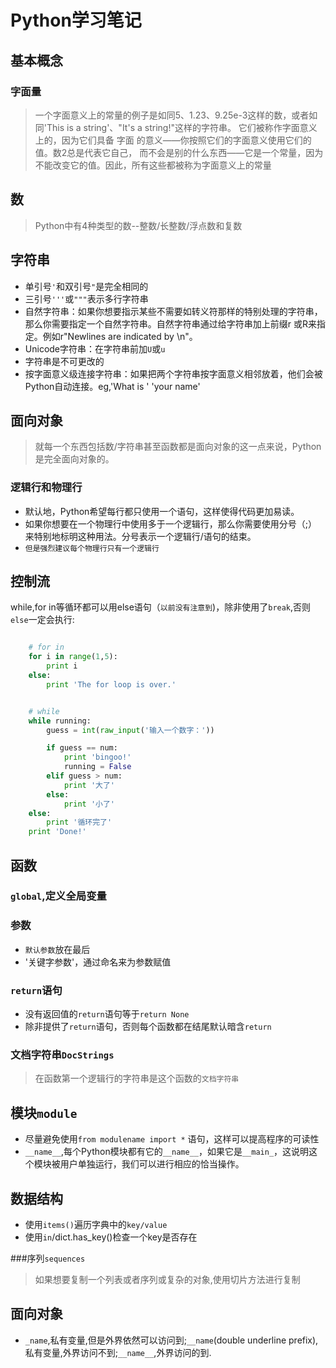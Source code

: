 # Python学习笔记

## 基本概念

### 字面量
> 一个字面意义上的常量的例子是如同5、1.23、9.25e-3这样的数，或者如同'This is a string'、"It's a string!"这样的字符串。
> 它们被称作字面意义上的，因为它们具备 字面 的意义——你按照它们的字面意义使用它们的值。数2总是代表它自己，
> 而不会是别的什么东西——它是一个常量，因为不能改变它的值。因此，所有这些都被称为字面意义上的常量

## 数
> Python中有4种类型的数--整数/长整数/浮点数和复数

## 字符串
- 单引号`'`和双引号`"`是完全相同的
- 三引号`'''`或`"""`表示多行字符串
- 自然字符串：如果你想要指示某些不需要如转义符那样的特别处理的字符串，那么你需要指定一个自然字符串。自然字符串通过给字符串加上前缀r
    或R来指定。例如r"Newlines are indicated by \n"。
- Unicode字符串：在字符串前加`U`或`u`
- 字符串是不可更改的
- 按字面意义级连接字符串：如果把两个字符串按字面意义相邻放着，他们会被Python自动连接。eg,'What is ' 'your name'

## 面向对象
> 就每一个东西包括数/字符串甚至函数都是面向对象的这一点来说，Python是完全面向对象的。

### 逻辑行和物理行
- 默认地，Python希望每行都只使用一个语句，这样使得代码更加易读。
- 如果你想要在一个物理行中使用多于一个逻辑行，那么你需要使用分号（;）来特别地标明这种用法。分号表示一个逻辑行/语句的结束。
- `但是强烈建议每个物理行只有一个逻辑行`

## 控制流
while,for in等循环都可以用else语句（`以前没有注意到`)，除非使用了`break`,否则`else`一定会执行:
``` python

    # for in
    for i in range(1,5):
        print i
    else:
        print 'The for loop is over.'


    # while
    while running:
        guess = int(raw_input('输入一个数字：'))

        if guess == num:
            print 'bingoo!'
            running = False
        elif guess > num:
            print '大了'
        else:
            print '小了'
    else:
        print '循环完了'
    print 'Done!'
```

## 函数

### `global`,定义全局变量

### 参数
- `默认参数`放在最后
- '关键字参数'，通过命名来为参数赋值

### `return`语句
- 没有返回值的`return`语句等于`return None`
- 除非提供了`return`语句，否则每个函数都在结尾默认暗含`return`

### 文档字符串`DocStrings`
> 在函数第一个逻辑行的字符串是这个函数的`文档字符串`

## 模块`module`

- 尽量避免使用`from modulename import *` 语句，这样可以提高程序的可读性
- `__name__`,每个Python模块都有它的`__name__`，如果它是`__main_`，这说明这个模块被用户单独运行，我们可以进行相应的恰当操作。

## 数据结构
- 使用`items()`遍历字典中的`key/value`
- 使用`in`/dict.has_key()检查一个key是否存在

###序列`sequences`
> 如果想要复制一个列表或者序列或复杂的对象,使用切片方法进行复制

## 面向对象
- `_name`,私有变量,但是外界依然可以访问到;`__name`(double underline prefix),私有变量,外界访问不到;`__name__`,外界访问的到.
